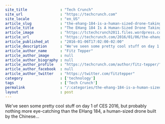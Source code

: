 ```yaml
---
site_title               : "Tech Crunch"
site_url                 : "https://techcrunch.com"
site_locale              : "en_US"
article_slug             : "the-ehang-184-is-a-human-sized-drone-taking-off-at-ces"
article_title            : "The EHang 184 Is A Human-Sized Drone Taking Off At CES"
article_image            : "https://tctechcrunch2011.files.wordpress.com/2016/01/dsc_0088.jpg?w=764&h=400&crop=1"
article_url              : "https://techcrunch.com/2016/01/06/the-ehang-184-is-a-human-sized-drone-taking-off-at-ces/"
article_published_at     : "2016-01-06T17:02:00-02:00"
article_description      : "We've seen some pretty cool stuff on day 1 of CES 2016, but probably nothing more eye-catching than the EHang 184, a human-sized drone built by the Chinese..."
article_author_name      : "Fitz Tepper"
article_author_image     : null
article_author_biography : null
article_author_profile   : "https://techcrunch.com/author/fitz-tepper/"
article_author_facebook  : null
article_author_twitter   : "https://twitter.com/fitztepper"
category                 : ['technology']
tags                     : ['Tech Crunch']
permalink                : "/:categories/the-ehang-184-is-a-human-sized-drone-taking-off-at-ces/"
layout                   : post
---
```


We've seen some pretty cool stuff on day 1 of CES 2016, but probably nothing more eye-catching than the EHang 184, a human-sized drone built by the Chinese...
